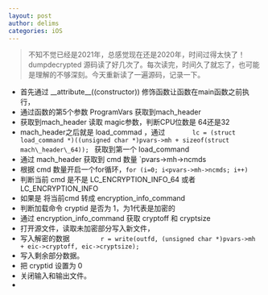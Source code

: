 ```yaml
---
layout: post
author: delims
categories: iOS
---
```


> 不知不觉已经是2021年，总感觉现在还是2020年，时间过得太快了！
>  dumpdecrypted 源码读了好几次了。每次读完，时间久了就忘了，也可能是理解的不够深刻。今天重新读了一遍源码，记录一下。


- 首先通过 \_\_attribute\_\_((constructor)) 修饰函数让函数在main函数之前执行，
- 通过函数的第5个参数 ProgramVars 获取到mach_header
- 获取到mach_header 读取 magic参数，判断CPU位数是 64还是32
- mach_header之后就是 load\_commad ，通过 `		lc = (struct load_command *)((unsigned char *)pvars->mh + sizeof(struct mach\_header\_64)); 
` 获取到第一个 load\_command
- 通过 mach_header 获取到 cmd 数量 `pvars->mh->ncmds
- 根据 cmd 数量开启一个for循环，`for (i=0; i<pvars->mh->ncmds; i++)`
- 判断当前 cmd 是不是 LC\_ENCRYPTION\_INFO\_64 或者  LC\_ENCRYPTION\_INFO
- 如果是 将当前cmd 转成 encryption\_info\_command
- 判断加载命令  cryptid 是否为 1，为1代表是加密的
- 通过  encryption\_info\_command 获取 cryptoff 和 cryptsize
- 打开源文件，读取未加密部分写入新文件，
- 写入解密的数据 `			r = write(outfd, (unsigned char *)pvars->mh + eic->cryptoff, eic->cryptsize);
`
- 写入剩余部分数据。
- 把 cryptid 设置为 0
- 关闭输入和输出文件。
- 
